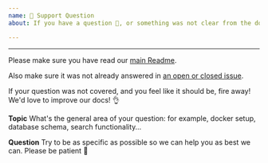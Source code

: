 ```yaml
---
name: 🤗 Support Question
about: If you have a question 💬, or something was not clear from the docs!

---
```


<!-- ^ Click "Preview" for a nicer view! ^
We primarily use GitHub as an issue tracker. If however you're encountering an issue not covered in the docs, we may be able to help! -->

---

Please make sure you have read our [main Readme](https://github.com/numerique-gouv/lasuite-landingpage).

Also make sure it was not already answered in [an open or closed issue](https://github.com/numerique-gouv/lasuite-landingpage).

If your question was not covered, and you feel like it should be, fire away! We'd love to improve our docs! 👌

**Topic**
What's the general area of your question: for example, docker setup, database schema, search functionality…

**Question**
Try to be as specific as possible so we can help you as best we can. Please be patient 🙏
